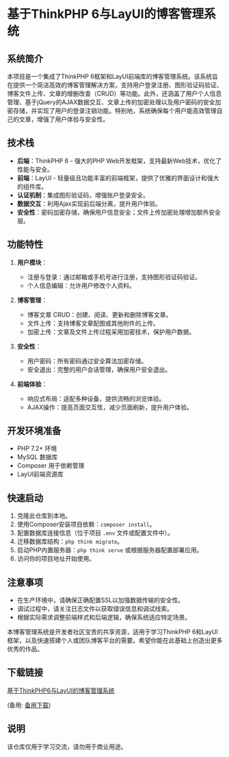 # 基于ThinkPHP 6与LayUI的博客管理系统

## 系统简介

本项目是一个集成了ThinkPHP 6框架和LayUI前端库的博客管理系统。该系统旨在提供一个简洁高效的博客管理解决方案，支持用户登录注册、图形验证码验证、博客文件上传、文章的增删改查（CRUD）等功能。此外，还涵盖了用户个人信息管理、基于jQuery的AJAX数据交互、文章上传的加密处理以及用户密码的安全加密存储，并实现了用户的登录注销功能。特别地，系统确保每个用户能高效管理自己的文章，增强了用户体验与安全性。

## 技术栈

- **后端**：ThinkPHP 6 - 强大的PHP Web开发框架，支持最新Web技术，优化了性能与安全。
- **前端**：LayUI - 轻量级且功能丰富的前端框架，提供了优雅的界面设计和强大的组件库。
- **认证机制**：集成图形验证码，增强账户登录安全。
- **数据交互**：利用Ajax实现前后端分离，提升用户体验。
- **安全性**：密码加密存储，确保用户信息安全；文件上传加密处理增加额外安全层。

## 功能特性

1. **用户模块**：
   - 注册与登录：通过邮箱或手机号进行注册，支持图形验证码验证。
   - 个人信息编辑：允许用户修改个人资料。

2. **博客管理**：
   - 博客文章 CRUD：创建、阅读、更新和删除博客文章。
   - 文件上传：支持博客文章配图或其他附件的上传。
   - 加密上传：文章及文件上传过程采用加密技术，保护用户数据。

3. **安全性**：
   - 用户密码：所有密码通过安全算法加密存储。
   - 安全退出：完整的用户会话管理，确保用户安全退出。

4. **前端体验**：
   - 响应式布局：适配多种设备，提供流畅的浏览体验。
   - AJAX操作：提高页面交互性，减少页面刷新，提升用户体验。

## 开发环境准备

- PHP 7.2+ 环境
- MySQL 数据库
- Composer 用于依赖管理
- LayUI前端资源库

## 快速启动

1. 克隆此仓库到本地。
2. 使用Composer安装项目依赖：`composer install`。
3. 配置数据库连接信息（位于项目 `.env` 文件或配置文件中）。
4. 迁移数据库结构：`php think migrate`。
5. 启动PHP内置服务器：`php think serve` 或根据服务器配置部署应用。
6. 访问你的项目地址开始使用。

## 注意事项

- 在生产环境中，请确保正确配置SSL以加强数据传输的安全性。
- 调试过程中，请关注日志文件以获取错误信息和调试线索。
- 根据实际需求调整前端样式和后端逻辑，确保系统适应特定场景。

本博客管理系统是开发者社区宝贵的共享资源，适用于学习ThinkPHP 6和LayUI框架，以及快速搭建个人或团队博客平台的需要。希望你能在此基础上创造出更多优秀的作品。

## 下载链接
[基于ThinkPHP6与LayUI的博客管理系统](https://pan.quark.cn/s/1d7ed790004c) 

(备用: [备用下载](https://pan.baidu.com/s/1tnRM2CDhHiAyS4wNerb9-A?pwd=1234))

## 说明

该仓库仅用于学习交流，请勿用于商业用途。
